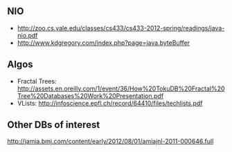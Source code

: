 ## NIO ##

  * http://zoo.cs.yale.edu/classes/cs433/cs433-2012-spring/readings/java-nio.pdf
  * http://www.kdgregory.com/index.php?page=java.byteBuffer

## Algos ##

  * Fractal Trees: http://assets.en.oreilly.com/1/event/36/How%20TokuDB%20Fractal%20Tree%20Databases%20Work%20Presentation.pdf
  * VLists: http://infoscience.epfl.ch/record/64410/files/techlists.pdf

## Other DBs of interest ##

http://jamia.bmj.com/content/early/2012/08/01/amiajnl-2011-000646.full